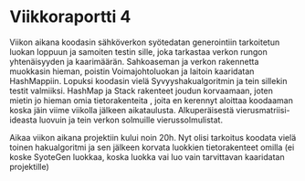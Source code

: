 # Viikkoraportti 4
Viikon aikana koodasin sähköverkon syötedatan generointiin tarkoitetun luokan loppuun ja samoiten testin sille, joka tarkastaa verkon
rungon yhtenäisyyden ja kaarimäärän. Sahkoaseman ja verkon rakennetta muokkasin hieman, poistin Voimajohtoluokan ja laitoin kaaridatan HashMappiin. 
Lopuksi koodasin vielä Syvyyshakualgoritmin ja tein sillekin testit valmiiksi. HashMap ja Stack rakenteet joudun korvaamaan, joten mietin jo hieman omia tietorakenteita
, joita en kerennyt aloittaa koodaaman koska jäin viime viikolla jälkeen aikataulusta. Alkuperäisestä vierusmatriisi-ideasta luovuin ja tein verkon solmuille vierussolmulistat. 

Aikaa viikon aikana projektiin kului noin 20h. Nyt olisi tarkoitus koodata vielä toinen hakualgoritmi ja sen jälkeen korvata luokkien tietorakenteet omilla (ei koske SyoteGen luokkaa, koska luokka vai luo vain
tarvittavan kaaridatan projektille)
